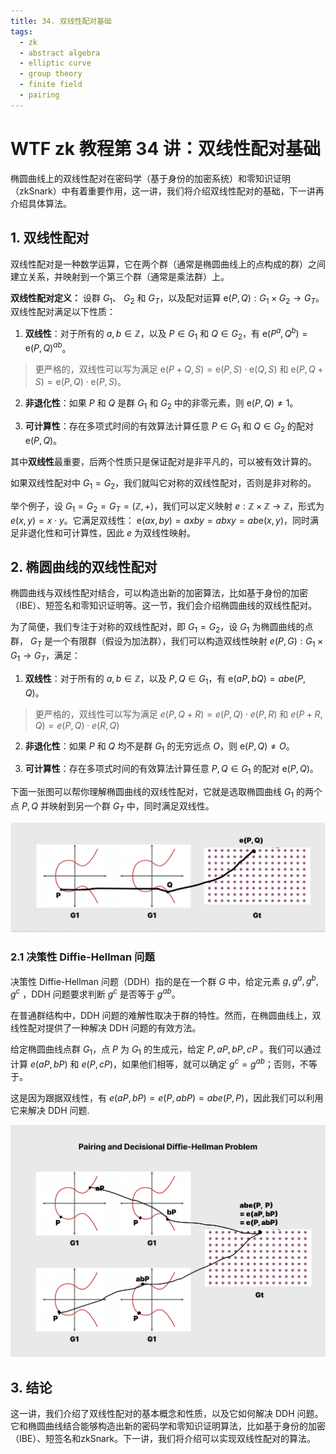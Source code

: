 ```yaml
---
title: 34. 双线性配对基础
tags:
  - zk
  - abstract algebra
  - elliptic curve
  - group theory
  - finite field
  - pairing
---
```


# WTF zk 教程第 34 讲：双线性配对基础

椭圆曲线上的双线性配对在密码学（基于身份的加密系统）和零知识证明（zkSnark）中有着重要作用，这一讲，我们将介绍双线性配对的基础，下一讲再介绍具体算法。

## 1. 双线性配对

双线性配对是一种数学运算，它在两个群（通常是椭圆曲线上的点构成的群）之间建立关系，并映射到一个第三个群（通常是乘法群）上。

**双线性配对定义：** 设群 $G_1$、 $G_2$ 和 $G_T$，以及配对运算 $\text{e}(P, Q) : G_1 \times G_2 \rightarrow G_T$。双线性配对满足以下性质：

1. **双线性**：对于所有的 $a, b \in \mathbb{Z}$，以及 $P \in G_1$ 和 $Q \in G_2$，有 $\text{e}(P^a, Q^b) = \text{e}(P, Q)^{ab}$。 

> 更严格的，双线性可以写为满足 $\text{e}(P + Q, S) = \text{e}(P, S) \cdot \text{e}(Q, S)$ 和 $\text{e}(P, Q + S) = \text{e}(P, Q) \cdot \text{e}(P, S)$。 
  
2. **非退化性**：如果 $P$ 和 $Q$ 是群 $G_1$ 和 $G_2$ 中的非零元素，则 $\text{e}(P, Q) \neq 1$。

3. **可计算性**：存在多项式时间的有效算法计算任意 $P \in G_1$ 和 $Q \in G_2$ 的配对 $\text{e}(P, Q)$。

其中**双线性**最重要，后两个性质只是保证配对是非平凡的，可以被有效计算的。

如果双线性配对中 $G_1 = G_2$，我们就叫它对称的双线性配对，否则是非对称的。

举个例子，设 $G_1 = G_2 = G_T = (\mathbb{Z}, +)$，我们可以定义映射 $e: \mathbb{Z} \times \mathbb{Z} \to \mathbb{Z}$，形式为 $e(x, y) = x \cdot y$。它满足双线性： $\text{e}(ax, by) = axby=abxy = ab\text{e}(x, y)$，同时满足非退化性和可计算性，因此 $e$ 为双线性映射。

## 2. 椭圆曲线的双线性配对

椭圆曲线与双线性配对结合，可以构造出新的加密算法，比如基于身份的加密（IBE）、短签名和零知识证明等。这一节，我们会介绍椭圆曲线的双线性配对。

为了简便，我们专注于对称的双线性配对，即 $G_1 = G_2$，设 $G_1$ 为椭圆曲线的点群， $G_T$ 是一个有限群（假设为加法群），我们可以构造双线性映射 $e(P, G): G_1 \times G_1 \rightarrow G_T$，满足：

1. **双线性**：对于所有的 $a, b \in \mathbb{Z}$，以及 $P, Q \in G_1$，有 $\text{e}(aP, bQ) = ab \text{e}(P, Q)$。 
  
> 更严格的，双线性可以写为满足 $e(P, Q + R) = e(P, Q) \cdot e(P, R)$ 和 $e(P + R, Q) = e(P, Q) \cdot e(R, Q)$

2. **非退化性**：如果 $P$ 和 $Q$ 均不是群 $G_1$ 的无穷远点 $O$，则 $\text{e}(P, Q) \neq O$。

3. **可计算性**：存在多项式时间的有效算法计算任意 $P, Q \in G_1$ 的配对 $\text{e}(P, Q)$。

下面一张图可以帮你理解椭圆曲线的双线性配对，它就是选取椭圆曲线 $G_1$ 的两个点 $P, Q$ 并映射到另一个群 $G_T$ 中，同时满足双线性。

![](./img/34-1.png)

### 2.1 决策性 Diffie-Hellman 问题

决策性 Diffie-Hellman 问题（DDH）指的是在一个群 $G$ 中，给定元素 $g, g^a, g^b, g^c$ ，DDH 问题要求判断 $g^c$ 是否等于 $g^{ab}$。

在普通群结构中，DDH 问题的难解性取决于群的特性。然而，在椭圆曲线上，双线性配对提供了一种解决 DDH 问题的有效方法。

给定椭圆曲线点群 $G_1$，点 $P$ 为 $G_1$ 的生成元，给定 $P, aP, bP, cP$ 。我们可以通过计算 $e(aP, bP)$ 和 $e(P, cP)$，如果他们相等，就可以确定 $g^c = g^{ab}$；否则，不等于。

这是因为跟据双线性，有 $e(aP, bP) = e(P, abP) = ab e(P, P)$，因此我们可以利用它来解决 DDH 问题.

![](./img/34-2.png)


## 3. 结论

这一讲，我们介绍了双线性配对的基本概念和性质，以及它如何解决 DDH 问题。它和椭圆曲线结合能够构造出新的密码学和零知识证明算法，比如基于身份的加密（IBE）、短签名和zkSnark。下一讲，我们将介绍可以实现双线性配对的算法。

